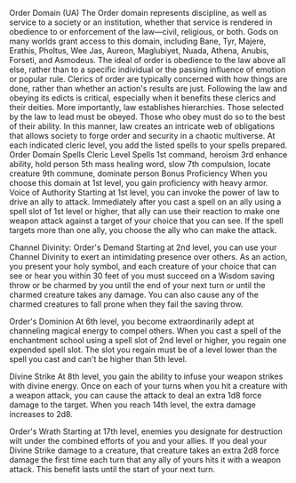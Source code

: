 Order Domain (UA)
The Order domain represents discipline, as well as service to a society or an institution, whether that service is rendered in obedience to or enforcement of the law—civil, religious, or both. Gods on many worlds grant access to this domain, including Bane, Tyr, Majere, Erathis, Pholtus, Wee Jas, Aureon, Maglubiyet, Nuada, Athena, Anubis, Forseti, and Asmodeus.
The ideal of order is obedience to the law above all else, rather than to a specific individual or the passing influence of emotion or popular rule. Clerics of order are typically concerned with how things are done, rather than whether an action's results are just. Following the law and obeying its edicts is critical, especially when it benefits these clerics and their deities.
More importantly, law establishes hierarchies. Those selected by the law to lead must be obeyed. Those who obey must do so to the best of their ability. In this manner, law creates an intricate web of obligations that allows society to forge order and security in a chaotic multiverse.
At each indicated cleric level, you add the listed spells to your spells prepared.
Order Domain Spells
Cleric Level	Spells
1st	command, heroism
3rd	enhance ability, hold person
5th	mass healing word, slow
7th	compulsion, locate creature
9th	commune, dominate person
Bonus Proficiency
When you choose this domain at 1st level, you gain proficiency with heavy armor.
Voice of Authority
Starting at 1st level, you can invoke the power of law to drive an ally to attack. Immediately after you cast a spell on an ally using a spell slot of 1st level or higher, that ally can use their reaction to make one weapon attack against a target of your choice that you can see. If the spell targets more than one ally, you choose the ally who can make the attack.

Channel Divinity: Order's Demand
Starting at 2nd level, you can use your Channel Divinity to exert an intimidating presence over others.
As an action, you present your holy symbol, and each creature of your choice that can see or hear you within 30 feet of you must succeed on a Wisdom saving throw or be charmed by you until the end of your next turn or until the charmed creature takes any damage. You can also cause any of the charmed creatures to fall prone when they fail the saving throw.

Order's Dominion
At 6th level, you become extraordinarily adept at channeling magical energy to compel others.
When you cast a spell of the enchantment school using a spell slot of 2nd level or higher, you regain one expended spell slot. The slot you regain must be of a level lower than the spell you cast and can't be higher than 5th level.

Divine Strike
At 8th level, you gain the ability to infuse your weapon strikes with divine energy. Once on each of your turns when you hit a creature with a weapon attack, you can cause the attack to deal an extra 1d8 force damage to the target. When you reach 14th level, the extra damage increases to 2d8.

Order's Wrath
Starting at 17th level, enemies you designate for destruction wilt under the combined efforts of you and your allies. If you deal your Divine Strike damage to a creature, that creature takes an extra 2d8 force damage the first time each turn that any ally of yours hits it with a weapon attack. This benefit lasts until the start of your next turn.
